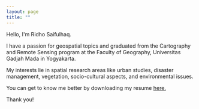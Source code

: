 ```yaml
---
layout: page
title: ""
---
```


Hello, I'm Ridho Saifulhaq.

I have a passion for geospatial topics and graduated from the Cartography and Remote Sensing program at the Faculty of Geography, Universitas Gadjah Mada in Yogyakarta.

My interests lie in spatial research areas like urban studies, disaster management, vegetation, socio-cultural aspects, and environmental issues.

You can get to know me better by downloading my resume [here.](https://raw.githubusercontent.com/Ridhosflhq/Ridhosflhq.github.io/master/Resume1.pdf)

Thank you!
